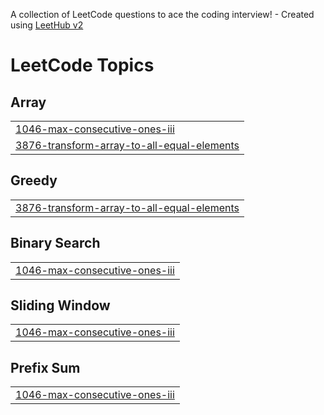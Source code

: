 A collection of LeetCode questions to ace the coding interview! - Created using [LeetHub v2](https://github.com/arunbhardwaj/LeetHub-2.0)
<!---LeetCode Topics Start-->
# LeetCode Topics
## Array
|  |
| ------- |
| [1046-max-consecutive-ones-iii](https://github.com/Kanishkjain17/leetcode/tree/master/1046-max-consecutive-ones-iii) |
| [3876-transform-array-to-all-equal-elements](https://github.com/Kanishkjain17/leetcode/tree/master/3876-transform-array-to-all-equal-elements) |
## Greedy
|  |
| ------- |
| [3876-transform-array-to-all-equal-elements](https://github.com/Kanishkjain17/leetcode/tree/master/3876-transform-array-to-all-equal-elements) |
## Binary Search
|  |
| ------- |
| [1046-max-consecutive-ones-iii](https://github.com/Kanishkjain17/leetcode/tree/master/1046-max-consecutive-ones-iii) |
## Sliding Window
|  |
| ------- |
| [1046-max-consecutive-ones-iii](https://github.com/Kanishkjain17/leetcode/tree/master/1046-max-consecutive-ones-iii) |
## Prefix Sum
|  |
| ------- |
| [1046-max-consecutive-ones-iii](https://github.com/Kanishkjain17/leetcode/tree/master/1046-max-consecutive-ones-iii) |
<!---LeetCode Topics End-->